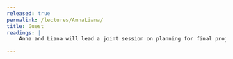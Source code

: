 ```yaml
---
released: true
permalink: /lectures/AnnaLiana/
title: Guest
readings: |
    Anna and Liana will lead a joint session on planning for final project and looking ahead to future adventures.

---
```




